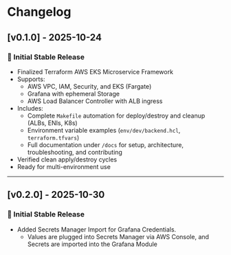 # Changelog

## [v0.1.0] - 2025-10-24
### 🎯 Initial Stable Release
- Finalized Terraform AWS EKS Microservice Framework
- Supports:
  - AWS VPC, IAM, Security, and EKS (Fargate)
  - Grafana with ephemeral Storage
  - AWS Load Balancer Controller with ALB ingress
- Includes:
  - Complete `Makefile` automation for deploy/destroy and cleanup (ALBs, ENIs, K8s)
  - Environment variable examples (`env/dev/backend.hcl`, `terraform.tfvars`)
  - Full documentation under `/docs` for setup, architecture, troubleshooting, and contributing
- Verified clean apply/destroy cycles
- Ready for multi-environment use

----

## [v0.2.0] - 2025-10-30
### 🎯 Initial Stable Release
- Added Secrets Manager Import for Grafana Credentials.
  - Values are plugged into Secrets Manager via AWS Console, and Secrets are imported into the Grafana Module
